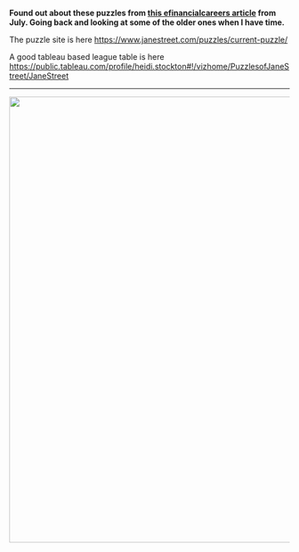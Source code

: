 **Found out about these puzzles from <a href="https://www.efinancialcareers.co.uk/news/2020/07/how-to-get-a-job-at-jane-street">this efinancialcareers article</a> from July. Going back and looking at some of the older ones when I have time.**

The puzzle site is here https://www.janestreet.com/puzzles/current-puzzle/

A good tableau based league table is here 
https://public.tableau.com/profile/heidi.stockton#!/vizhome/PuzzlesofJaneStreet/JaneStreet
<hr>

<img src="https://github.com/gowen100/Jane-Street-Solutions/blob/master/status.jpg?raw=true" width="800" >
